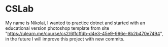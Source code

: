 CSLab
=====
My name is Nikolai, I wanted to practice dotnet and started with an educational version photoshop template from site 
"https://ulearn.me/course/cs2/6ffcffdb-d4e3-45e9-996e-8b2b470e7494", 
in the future I will improve this project with new commits. 